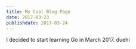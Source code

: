```yaml
---
title: My Cool Blog Page
date: 2017-03-23
publishdate: 2017-03-24
---
```


I decided to start learning Go in March 2017. duehi